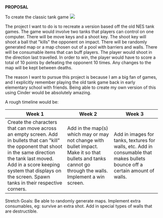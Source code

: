 **PROPOSAL** 

To create the classic tank game
![](https://i.pinimg.com/originals/60/b0/e5/60b0e567994a31182e34362a329de773.jpg)

The project I want to do is to recreate a version based off the old NES tank games. The game would involve two tanks that players can control on one computer. There will be move keys and a shoot key. The shoot key will shoot a ball that "kills" the opponent on impact. There will be randomly generated map or a map chosen out of a pool with barriers and walls. There will be consumable items that can buff players. The player would shoot in the direction last travelled. In order to win, the player would have to score a total of 10 points by defeating the opponent 10 times. Any changes to the map will be kept between deaths.

The reason I want to pursue this project is because I am a big fan of games, and I explicitly remember playing the old tank game back in early elementary school with friends. Being able to create my own version of this using Cinder would be absolutely amazing. 

A rough timeline would be:

Week 1|Week 2|Week 3
-------|------|------
Create the characters that can move across an empty screen. Add in bullets that can "kill" the opponent that shoot in the same direction the tank last moved. Add in a score keeping system that displays on the screen. Spawn tanks in their respective corners. | Add in the map(s) which may or may not change with bullet impact. Make it so that bullets and tanks cannot go through the walls. Implement a win screen. | Add in images for tanks, textures for walls, etc. Add in consumable that makes bullets bounce off a certain amount of walls.

Stretch Goals:
Be able to randomly generate maps. Implement extra consumables, eg: survive an extra shot. Add in special types of walls that are destructible.
